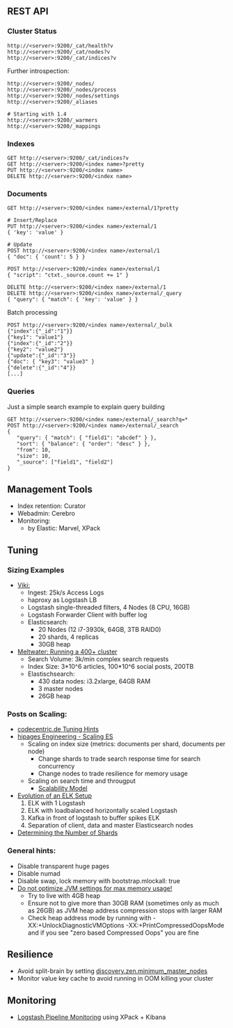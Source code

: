 ## REST API

### Cluster Status

    http://<server>:9200/_cat/health?v
    http://<server>:9200/_cat/nodes?v
    http://<server>:9200/_cat/indices?v

Further introspection:

    http://<server>:9200/_nodes/
    http://<server>:9200/_nodes/process
    http://<server>:9200/_nodes/settings
    http://<server>:9200/_aliases

    # Starting with 1.4
    http://<server>:9200/_warmers
    http://<server>:9200/_mappings

### Indexes

    GET http://<server>:9200/_cat/indices?v
    GET http://<server>:9200/<index name>?pretty
    PUT http://<server>:9200/<index name>
    DELETE http://<server>:9200/<index name>

### Documents

    GET http://<server>:9200/<index name>/external/1?pretty

    # Insert/Replace
    PUT http://<server>:9200/<index name>/external/1
    { 'key': 'value' }

    # Update
    POST http://<server>:9200/<index name>/external/1
    { "doc": { 'count': 5 } }

    POST http://<server>:9200/<index name>/external/1
    { "script": "ctxt._source.count += 1" }

    DELETE http://<server>:9200/<index name>/external/1
    DELETE http://<server>:9200/<index name>/external/_query
    { "query": { "match": { 'key': 'value' } }

Batch processing

    POST http://<server>:9200/<index name>/external/_bulk
    {"index":{"_id":"1"}}
    {"key1": "value1"}
    {"index":{"_id":"2"}}
    {"key2": "value2"}
    {"update":{"_id":"3"}}
    {"doc": { "key3": "value3" }
    {"delete":{"_id":"4"}}
    [...]

### Queries

Just a simple search example to explain query building

    GET http://<server>:9200/<index name>/external/_search?q=*
    POST http://<server>:9200/<index name>/external/_search
    {
       "query": { "match": { "field1": "abcdef" } },
       "sort": { "balance": { "order": "desc" } },
       "from": 10,
       "size": 10,
       "_source": ["field1", "field2"]
    }

## Management Tools

- Index retention: Curator
- Webadmin: Cerebro
- Monitoring:
  - by Elastic: Marvel, XPack

## Tuning

### Sizing Examples

- [Viki: ](https://engineering.viki.com/blog/2015/log-processing-at-scale-elk-cluster-at-25k-events-per-second/)
  - Ingest: 25k/s Access Logs
  - haproxy as Logstash LB
  - Logstash single-threaded filters, 4 Nodes (8 CPU, 16GB)
  - Logstash Forwarder Client with buffer log
  - Elasticsearch:
     - 20 Nodes (12 i7-3930k, 64GB, 3TB RAID0)
     - 20 shards, 4 replicas
     - 30GB heap
- [Meltwater: Running a 400+ cluster](http://underthehood.meltwater.com/blog/2018/02/06/running-a-400+-node-es-cluster/)
  - Search Volume: 3k/min complex search requests
  - Index Size: 3\*10^6 articles, 100\*10^6 social posts, 200TB 
  - Elastischsearch:
     - 430 data nodes: i3.2xlarge, 64GB RAM
     - 3 master nodes
     - 26GB heap

### Posts on Scaling:

- [codecentric.de Tuning
    Hints](https://blog.codecentric.de/en/2014/05/elasticsearch-indexing-performance-cheatsheet/)
- [hipages Engineering - Scaling ES](https://medium.com/hipages-engineering/scaling-elasticsearch-b63fa400ee9e)
  - Scaling on index size (metrics: documents per shard, documents per node)
    - Change shards to trade search response time for search concurrency
    - Change nodes to trade resilience for memory usage
  - Scaling on search time and througput
    - [Scalability Model](https://docs.google.com/spreadsheets/d/1F6AlBLR0F9D1SD2upTsHMiJpD7Sz50P_nurosP-WeUs/edit?usp=sharing)
- [Evolution of an ELK Setup](https://www.sumologic.com/wp-content/uploads/elk-stack-vs-sumologic.pdf)
   1. ELK with 1 Logstash
   2. ELK with loadbalanced horizontally scaled Logstash
   3. Kafka in front of logstash to buffer spikes ELK
   4. Separation of client, data and master Elasticsearch nodes
- [Determining the Number of Shards](https://www.elastic.co/guide/en/elasticsearch/guide/current/capacity-planning.html)

### General hints:

- Disable transparent huge pages
- Disable numad
- Disable swap, lock memory with
     bootstrap.mlockall: true
- [Do not optimize JVM settings for max memory usage!](https://www.elastic.co/blog/a-heap-of-trouble)
   - Try to live with 4GB heap
   - Ensure not to give more than 30GB RAM (sometimes only as much as 26GB) as JVM heap address compression stops with larger RAM
   - Check heap address mode by running with -XX:+UnlockDiagnosticVMOptions -XX:+PrintCompressedOopsMode and if you see "zero based Compressed Oops" you are fine

## Resilience

- Avoid split-brain by setting [discovery.zen.minimum_master_nodes](https://qbox.io/blog/split-brain-problem-elasticsearch)
- Monitor value key cache to avoid running in OOM killing your cluster

## Monitoring

- [Logstash Pipeline Monitoring](https://logz.io/blog/logstash-pipelines/) using XPack + Kibana
